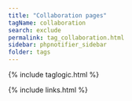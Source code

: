 ```yaml
---
title: "Collaboration pages"
tagName: collaboration
search: exclude
permalink: tag_collaboration.html
sidebar: phpnotifier_sidebar
folder: tags
---
```

{% include taglogic.html %}

{% include links.html %}
